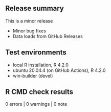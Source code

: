 ## Release summary

This is a minor release

* Minor bug fixes
* Data loads from GitHub Releases


## Test environments
* local R installation, R 4.2.0
* ubuntu 20.04.4 (on GitHub Actions), R 4.2.0
* win-builder (devel)

## R CMD check results

0 errors | 0 warnings | 0 note








